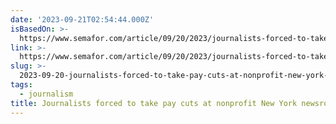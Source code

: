 ```yaml
---
date: '2023-09-21T02:54:44.000Z'
isBasedOn: >-
  https://www.semafor.com/article/09/20/2023/journalists-forced-to-take-pay-cuts-at-nonprofit-new-york-newsroom-the-city
link: >-
  https://www.semafor.com/article/09/20/2023/journalists-forced-to-take-pay-cuts-at-nonprofit-new-york-newsroom-the-city
slug: >-
  2023-09-20-journalists-forced-to-take-pay-cuts-at-nonprofit-new-york-newsroom-the-city
tags:
  - journalism
title: Journalists forced to take pay cuts at nonprofit New York newsroom The City
---
```


